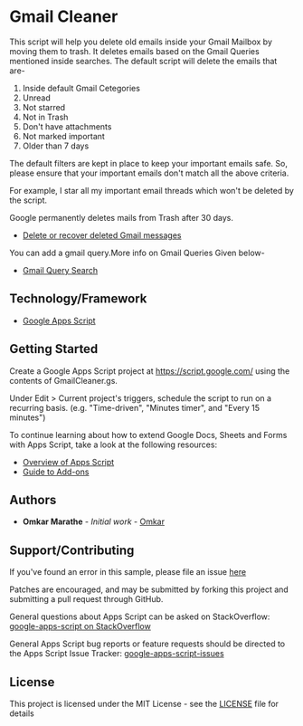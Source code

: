 # Gmail Cleaner

This script will help you delete old emails inside your Gmail Mailbox by moving them to trash.
It deletes emails based on the Gmail Queries mentioned inside searches.
The default script will delete the emails that are-
1) Inside default Gmail Cetegories
2) Unread
3) Not starred
4) Not in Trash
5) Don't have attachments
6) Not marked important
7) Older than 7 days

The default filters are kept in place to keep your important emails safe.
So, please ensure that your important emails don't match all the above criteria.

For example, I star all my important email threads which won't be deleted by the script.

Google permanently deletes mails from Trash after 30 days.
* [Delete or recover deleted Gmail messages](https://support.google.com/mail/answer/7401?co=GENIE.Platform%3DDesktop&hl=en)

You can add a gmail query.More info on Gmail Queries Given below-
* [Gmail Query Search](https://support.google.com/mail/answer/7190?hl=en)

## Technology/Framework

* [Google Apps Script](https://developers.google.com/apps-script/)

## Getting Started

Create a Google Apps Script project at https://script.google.com/ using the contents of GmailCleaner.gs.

Under Edit > Current project's triggers, schedule the script to run on a recurring basis.
(e.g. "Time-driven", "Minutes timer", and "Every 15 minutes")

To continue learning about how to extend Google Docs, Sheets and Forms
with Apps Script, take a look at the following resources:

* [Overview of Apps Script](https://developers.google.com/apps-script/overview)
* [Guide to Add-ons](https://developers.google.com/apps-script/add-ons/)

## Authors

* **Omkar Marathe** - *Initial work* - [Omkar](https://github.com/omkar9999/)

## Support/Contributing

If you've found an error in this sample, please file an issue [here](https://github.com/omkar9999/GmailCleaner/issues)

Patches are encouraged, and may be submitted by forking this project and
submitting a pull request through GitHub.

General questions about Apps Script can be asked on
StackOverflow: [google-apps-script on StackOverflow](http://stackoverflow.com/questions/tagged/google-apps-script)

General Apps Script bug reports or feature requests should be directed to the
Apps Script Issue Tracker: [google-apps-script-issues](https://code.google.com/p/google-apps-script-issues/issues/list)

## License

This project is licensed under the MIT License - see the [LICENSE](LICENSE) file for details

